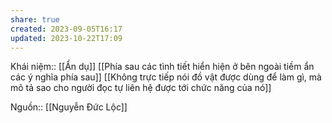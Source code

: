 ```yaml
---
share: true
created: 2023-09-05T16:17
updated: 2023-10-22T17:09
---
```

Khái niệm:: [[Ẩn dụ]]
[[Phía sau các tình tiết hiển hiện ở bên ngoài tiềm ẩn các ý nghĩa phía sau]]
[[Không trực tiếp nói đồ vật được dùng để làm gì, mà mô tả sao cho người đọc tự liên hệ được tới chức năng của nó]] 

Nguồn:: [[Nguyễn Đức Lộc]]
